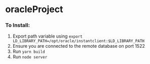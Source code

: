 # oracleProject

### To Install: 
1. Export path variable using `export LD_LIBRARY_PATH=/opt/oracle/instantclient:$LD_LIBRARY_PATH`
2. Ensure you are connected to the remote database on port 1522
3. Run `yarn build`
4. Run `node server`

